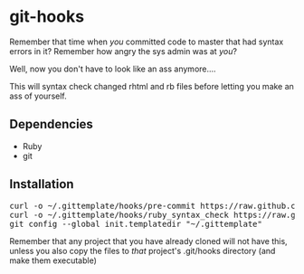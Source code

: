 git-hooks
=========

Remember that time when *you* committed code to master that had syntax errors in it?
Remember how angry the sys admin was at *you*?

Well, now you don't have to look like an ass anymore....

This will syntax check changed rhtml and rb files before letting you make an ass of yourself.

Dependencies
------------

* Ruby
* git

Installation
------------

<pre>
curl -o ~/.gittemplate/hooks/pre-commit https://raw.github.com/redbet/git-hooks/master/pre-commit
curl -o ~/.gittemplate/hooks/ruby_syntax_check https://raw.github.com/redbet/git-hooks/master/ruby_syntax_check
git config --global init.templatedir "~/.gittemplate"
</pre>

Remember that any project that you have already cloned will not have this,
unless you also copy the files to *that* project's .git/hooks directory (and make them executable)
